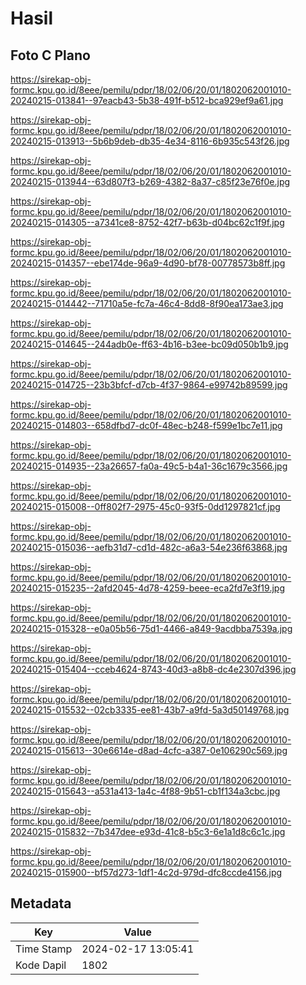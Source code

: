 # Hasil

## Foto C Plano

https://sirekap-obj-formc.kpu.go.id/8eee/pemilu/pdpr/18/02/06/20/01/1802062001010-20240215-013841--97eacb43-5b38-491f-b512-bca929ef9a61.jpg

https://sirekap-obj-formc.kpu.go.id/8eee/pemilu/pdpr/18/02/06/20/01/1802062001010-20240215-013913--5b6b9deb-db35-4e34-8116-6b935c543f26.jpg

https://sirekap-obj-formc.kpu.go.id/8eee/pemilu/pdpr/18/02/06/20/01/1802062001010-20240215-013944--63d807f3-b269-4382-8a37-c85f23e76f0e.jpg

https://sirekap-obj-formc.kpu.go.id/8eee/pemilu/pdpr/18/02/06/20/01/1802062001010-20240215-014305--a7341ce8-8752-42f7-b63b-d04bc62c1f9f.jpg

https://sirekap-obj-formc.kpu.go.id/8eee/pemilu/pdpr/18/02/06/20/01/1802062001010-20240215-014357--ebe174de-96a9-4d90-bf78-00778573b8ff.jpg

https://sirekap-obj-formc.kpu.go.id/8eee/pemilu/pdpr/18/02/06/20/01/1802062001010-20240215-014442--71710a5e-fc7a-46c4-8dd8-8f90ea173ae3.jpg

https://sirekap-obj-formc.kpu.go.id/8eee/pemilu/pdpr/18/02/06/20/01/1802062001010-20240215-014645--244adb0e-ff63-4b16-b3ee-bc09d050b1b9.jpg

https://sirekap-obj-formc.kpu.go.id/8eee/pemilu/pdpr/18/02/06/20/01/1802062001010-20240215-014725--23b3bfcf-d7cb-4f37-9864-e99742b89599.jpg

https://sirekap-obj-formc.kpu.go.id/8eee/pemilu/pdpr/18/02/06/20/01/1802062001010-20240215-014803--658dfbd7-dc0f-48ec-b248-f599e1bc7e11.jpg

https://sirekap-obj-formc.kpu.go.id/8eee/pemilu/pdpr/18/02/06/20/01/1802062001010-20240215-014935--23a26657-fa0a-49c5-b4a1-36c1679c3566.jpg

https://sirekap-obj-formc.kpu.go.id/8eee/pemilu/pdpr/18/02/06/20/01/1802062001010-20240215-015008--0ff802f7-2975-45c0-93f5-0dd1297821cf.jpg

https://sirekap-obj-formc.kpu.go.id/8eee/pemilu/pdpr/18/02/06/20/01/1802062001010-20240215-015036--aefb31d7-cd1d-482c-a6a3-54e236f63868.jpg

https://sirekap-obj-formc.kpu.go.id/8eee/pemilu/pdpr/18/02/06/20/01/1802062001010-20240215-015235--2afd2045-4d78-4259-beee-eca2fd7e3f19.jpg

https://sirekap-obj-formc.kpu.go.id/8eee/pemilu/pdpr/18/02/06/20/01/1802062001010-20240215-015328--e0a05b56-75d1-4466-a849-9acdbba7539a.jpg

https://sirekap-obj-formc.kpu.go.id/8eee/pemilu/pdpr/18/02/06/20/01/1802062001010-20240215-015404--cceb4624-8743-40d3-a8b8-dc4e2307d396.jpg

https://sirekap-obj-formc.kpu.go.id/8eee/pemilu/pdpr/18/02/06/20/01/1802062001010-20240215-015532--02cb3335-ee81-43b7-a9fd-5a3d50149768.jpg

https://sirekap-obj-formc.kpu.go.id/8eee/pemilu/pdpr/18/02/06/20/01/1802062001010-20240215-015613--30e6614e-d8ad-4cfc-a387-0e106290c569.jpg

https://sirekap-obj-formc.kpu.go.id/8eee/pemilu/pdpr/18/02/06/20/01/1802062001010-20240215-015643--a531a413-1a4c-4f88-9b51-cb1f134a3cbc.jpg

https://sirekap-obj-formc.kpu.go.id/8eee/pemilu/pdpr/18/02/06/20/01/1802062001010-20240215-015832--7b347dee-e93d-41c8-b5c3-6e1a1d8c6c1c.jpg

https://sirekap-obj-formc.kpu.go.id/8eee/pemilu/pdpr/18/02/06/20/01/1802062001010-20240215-015900--bf57d273-1df1-4c2d-979d-dfc8ccde4156.jpg


## Metadata

| Key        | Value               |
| ---------- | ------------------- |
| Time Stamp | 2024-02-17 13:05:41 |
| Kode Dapil | 1802                |



